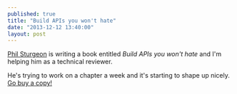 ```yaml
---
published: true
title: "Build APIs you won't hate"
date: "2013-12-12 13:40:00"
layout: post
---
```


[Phil Sturgeon](http://philsturgeon.co.uk/) is writing a book entitled _Build APIs you won't hate_ and I'm helping him as a technical reviewer.

He's trying to work on a chapter a week and it's starting to shape up nicely. [Go buy a copy!](https://leanpub.com/build-apis-you-wont-hate)
